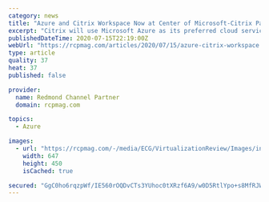 ```yaml
---
category: news
title: "Azure and Citrix Workspace Now at Center of Microsoft-Citrix Pact"
excerpt: "Citrix will use Microsoft Azure as its preferred cloud services provider, while Microsoft will promote Citrix Workspace as a 'preferred digital workspace solution.'"
publishedDateTime: 2020-07-15T22:19:00Z
webUrl: "https://rcpmag.com/articles/2020/07/15/azure-citrix-workspace.aspx"
type: article
quality: 37
heat: 37
published: false

provider:
  name: Redmond Channel Partner
  domain: rcpmag.com

topics:
  - Azure

images:
  - url: "https://rcpmag.com/-/media/ECG/VirtualizationReview/Images/introimages2014/GENOneRedBallConnectedToWhiteBalls.jpg"
    width: 647
    height: 450
    isCached: true

secured: "GgC0ho6rqzpWf/IE560rOQDvCTs3YUhoc0tXRzf6A9/w0D5RtlYpo+s8MfRJWFai/itU1MRkXrPcvzzr7g77dGCi/odtAEraIp6LbTDjCV1Xpg6Ggl4vB4UZ7HGr2nsN6qHOsBi6CovznRsSnyVbRl8f8mVRamZb7Jzr9cvbjSsu7gUnehsY/JBSrz/ZqrE1nt2SLUp8Bc65S3uZf6O3R31fVlEk8/3w24n0RdrYdATLMsAVOMzgBHLSSnfzfqh8wKf4iuGkI9l6Kh/UrDor3jHnV+SnyydtkuZ6Bm4nxzbA+36jXgdS545h88sSyvTIQE4QbVRZA3TYnC7u3OexaA==;8ZL06cwt1Zmt/wDuWOnljQ=="
---
```


